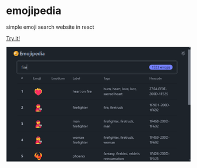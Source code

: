 # emojipedia
 simple emoji search website in react

[Try it!](https://emojipedia-clod44.netlify.app/)

![screenshot](image.png)
